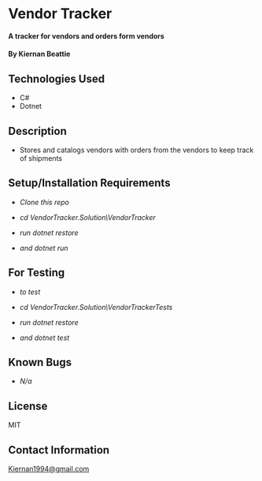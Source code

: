 # Vendor Tracker

#### A tracker for vendors and orders form vendors

#### By Kiernan Beattie

## Technologies Used

* C#
* Dotnet

## Description

* Stores and catalogs vendors with orders from the vendors to keep track of shipments

## Setup/Installation Requirements

* _Clone this repo_

* _cd VendorTracker.Solution\VendorTracker_

* _run dotnet restore_

* _and dotnet run_

## For Testing

* _to test_

* _cd VendorTracker.Solution\VendorTrackerTests_

* _run dotnet restore_

* _and dotnet test_

## Known Bugs

* _N/a_

## License

MIT

## Contact Information
Kiernan1994@gmail.com